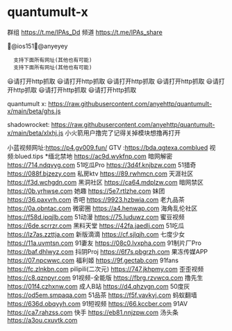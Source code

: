 # quantumult-x

群组 https://t.me/IPAs_Dd
频道 https://t.me/IPAs_share

👑@ios151👑@anyeyey

      支持下面所有网址(其他也有可能)
      支持下面所有网址(其他也有可能)

😃请打开http抓取
😃请打开http抓取
😃请打开http抓取
😃请打开http抓取
😃请打开http抓取
😃请打开http抓取
😃请打开http抓取

quantumult x:  https://raw.githubusercontent.com/anyehttp/quantumult-x/main/beta/ghs.js  

shadowrocket: https://raw.githubusercontent.com/anyehttp/quantumult-x/main/beta/xlxhj.js 
小火箭用户撸完了记得关掉模块想撸再打开

小蓝视频网址:https://p4.gv009.fun/
GTV :https://bda.qgtexa.comblued
视频:blued.tips
*缅北禁地 https://ac9d.wykfnp.com 
暗网解密 https://714.ndqvyg.com 
51吃瓜Pro https://3d4f.knjbzw.com 51猎奇 https://088f.bjzezy.com 
私房ktv https://89.rwhmcn.com 
天涯社区 https://f3d.wchgdn.com 
黑洞社区 https://ca64.mdplzw.com 
暗网禁区 https://0b.yrhwse.com 
她趣 https://5e7.rtlzhe.com 
妹团 https://36.paxvrh.com 
杏吧 https://9923.hzbwia.com 
老九品茶 https://0a.obntac.com 
微密圈 https://a4.henwap.com 
海角乱伦社区 https://f58d.ipqjlb.com 51动漫 https://75.luduwz.com 
蜜豆视频 https://6de.scrrzr.com 
黑料天堂 https://42fa.jaedlj.com 
51吃瓜 https://lz7as.zzttja.com 
新版滴滴 https://cf.sjlqjh.com 
七度少女 https://11a.uvmtsn.com 
91妻友 https://08c0.lvxpha.com 
91制片厂Pro https://baf.dhlwyz.com 抖阴Proj https://6f7s.pbgrzh.com 
果冻传媒APP https://07.npcwwc.com 福利姬 https://9f.gectab.com 
91fans https://fc.zlnkbn.com 
pilipili(二次元) https://747.jkhpmy.com 
歪歪视频 https://c8.qznpyr.com 
91视频-全能版 https://fbrg.rzvwcq.com 
撸先生 https://01f4.czhxnw.com 
成人B站 https://d4.qhzvgn.com 
50度灰 https://od5em.smpaqa.com 51品茶 https://f5f.vavkyj.com 
蚂蚁翻墙 https://636d.obqyyh.com 91短视频 https://66.kccber.com 
91AV https://ca7.rahzss.com 
快手 https://eb81.nnjzpw.com 
汤头条 https://a3ou.cxuvtk.com